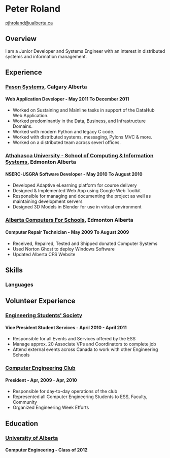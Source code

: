 # Peter Roland

pjhroland@ualberta.ca

## Overview

I am a Junior Developer and Systems Engineer with an interest in distributed systems and information management.

## Experience

### [Pason Systems](www.pason.com), Calgary Alberta

#### Web Application Developer - May 2011 To December 2011
* Worked on Sustaining and Mainline tasks in support of the DataHub Web Application.
* Worked predominantly in the Data, Business, and Infrastructure Domains.
* Worked with modern Python and legacy C code.
* Worked with distributed systems, messaging, Pylons MVC & more.
* Worked on a distributed team across severl offices.

### [Athabasca University - School of Computing & Information Systems](http://scis.athabascau.ca/), Edmonton Alberta

#### NSERC-USGRA Software Developer - May 2010 To August 2010
* Developed Adaptive eLearning platform for course delivery
* Designed & Implemented Web App using Google Web Toolkit
* Responsible for managing and documenting the project as well as maintaining development servers
* Designed 3D Models in Blender for use in virtual environment

### [Alberta Computers For Schools](http://www.cfsalberta.ca/), Edmonton Alberta

#### Computer Repair Technician - May 2009 To August 2009
* Received, Repaired, Tested and Shipped donated Computer Systems
* Used Norton Ghost to deploy Windows Software
* Updated Alberta CFS Website

## Skills

### Languages

## Volunteer Experience

### [Engineering Students' Society](http://ess.ualberta.ca)

#### Vice President Student Services - April 2010 - April 2011
* Responsible for all Events and Services offered by the ESS
* Manage approx. 20 Associate VPs and Coordinators to complete job
* Attend external events across Canada to work with other Engineering Schools

### [Computer Engineering Club](http://www.ceclub.org)

#### President - Apr, 2009 - Apr, 2010
* Responsible for day-to-day operations of the club
* Represented all Computer Engineering Students to ESS, Faculty, Community
* Organized Engineering Week Efforts

## Education

### [University of Alberta](http://www.ualberta.ca)

#### Computer Engineering - Class of 2012
